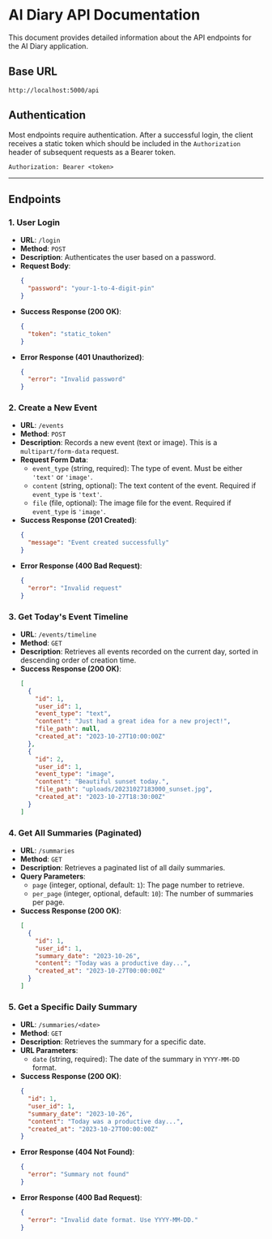# AI Diary API Documentation

This document provides detailed information about the API endpoints for the AI Diary application.

## Base URL

`http://localhost:5000/api`

## Authentication

Most endpoints require authentication. After a successful login, the client receives a static token which should be included in the `Authorization` header of subsequent requests as a Bearer token.

`Authorization: Bearer <token>`

---

## Endpoints

### 1. User Login

- **URL**: `/login`
- **Method**: `POST`
- **Description**: Authenticates the user based on a password.
- **Request Body**:
  ```json
  {
    "password": "your-1-to-4-digit-pin"
  }
  ```
- **Success Response (200 OK)**:
  ```json
  {
    "token": "static_token"
  }
  ```
- **Error Response (401 Unauthorized)**:
  ```json
  {
    "error": "Invalid password"
  }
  ```

### 2. Create a New Event

- **URL**: `/events`
- **Method**: `POST`
- **Description**: Records a new event (text or image). This is a `multipart/form-data` request.
- **Request Form Data**:
  - `event_type` (string, required): The type of event. Must be either `'text'` or `'image'`.
  - `content` (string, optional): The text content of the event. Required if `event_type` is `'text'`.
  - `file` (file, optional): The image file for the event. Required if `event_type` is `'image'`.
- **Success Response (201 Created)**:
  ```json
  {
    "message": "Event created successfully"
  }
  ```
- **Error Response (400 Bad Request)**:
  ```json
  {
    "error": "Invalid request"
  }
  ```

### 3. Get Today's Event Timeline

- **URL**: `/events/timeline`
- **Method**: `GET`
- **Description**: Retrieves all events recorded on the current day, sorted in descending order of creation time.
- **Success Response (200 OK)**:
  ```json
  [
    {
      "id": 1,
      "user_id": 1,
      "event_type": "text",
      "content": "Just had a great idea for a new project!",
      "file_path": null,
      "created_at": "2023-10-27T10:00:00Z"
    },
    {
      "id": 2,
      "user_id": 1,
      "event_type": "image",
      "content": "Beautiful sunset today.",
      "file_path": "uploads/20231027183000_sunset.jpg",
      "created_at": "2023-10-27T18:30:00Z"
    }
  ]
  ```

### 4. Get All Summaries (Paginated)

- **URL**: `/summaries`
- **Method**: `GET`
- **Description**: Retrieves a paginated list of all daily summaries.
- **Query Parameters**:
  - `page` (integer, optional, default: `1`): The page number to retrieve.
  - `per_page` (integer, optional, default: `10`): The number of summaries per page.
- **Success Response (200 OK)**:
  ```json
  [
    {
      "id": 1,
      "user_id": 1,
      "summary_date": "2023-10-26",
      "content": "Today was a productive day...",
      "created_at": "2023-10-27T00:00:00Z"
    }
  ]
  ```

### 5. Get a Specific Daily Summary

- **URL**: `/summaries/<date>`
- **Method**: `GET`
- **Description**: Retrieves the summary for a specific date.
- **URL Parameters**:
  - `date` (string, required): The date of the summary in `YYYY-MM-DD` format.
- **Success Response (200 OK)**:
  ```json
  {
    "id": 1,
    "user_id": 1,
    "summary_date": "2023-10-26",
    "content": "Today was a productive day...",
    "created_at": "2023-10-27T00:00:00Z"
  }
  ```
- **Error Response (404 Not Found)**:
  ```json
  {
    "error": "Summary not found"
  }
  ```
- **Error Response (400 Bad Request)**:
  ```json
  {
    "error": "Invalid date format. Use YYYY-MM-DD."
  }
  ```
